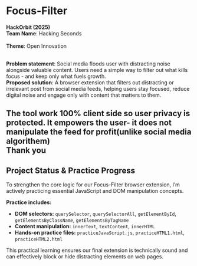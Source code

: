 # Focus-Filter
<b>HackOrbit (2025)</b> 
<br>
<b>Team Name</b>: Hacking Seconds  
<br>
<b>Theme</b>: Open Innovation

<br>
<b>Problem statement</b>: Social media floods user with distracting noise alongside valuable content. Users need a simple way to filter out what kills focus - and keep only what fuels growth.

<br>
<b>Proposed solution</b>: A browser extension that filters out distracting or irrelevant post from social media feeds, helping users stay focused, reduce digital noise and engage only with content that matters to them.
<br>
<b>
  
The tool work 100% client side so user privacy is protected.
It empowers the user- it does not manipulate the feed for profit(unlike social media algorithem)</b>
<br>
<b>Thank you</b>
---
## Project Status & Practice Progress

To strengthen the core logic for our Focus-Filter browser extension, I’m actively practicing essential JavaScript and DOM manipulation concepts.

**Practice includes:**
- **DOM selectors:** `querySelector`, `querySelectorAll`, `getElementById`, `getElementsByClassName`, `getElementsByTagName`
- **Content manipulation:** `innerText`, `textContent`, `innerHTML`
- **Hands-on practice files:** `practiceJavaScript.js`, `practiceHTML1.html`, `practiceHTML2.html`

This practical learning ensures our final extension is technically sound and can effectively block or hide distracting elements on web pages.

